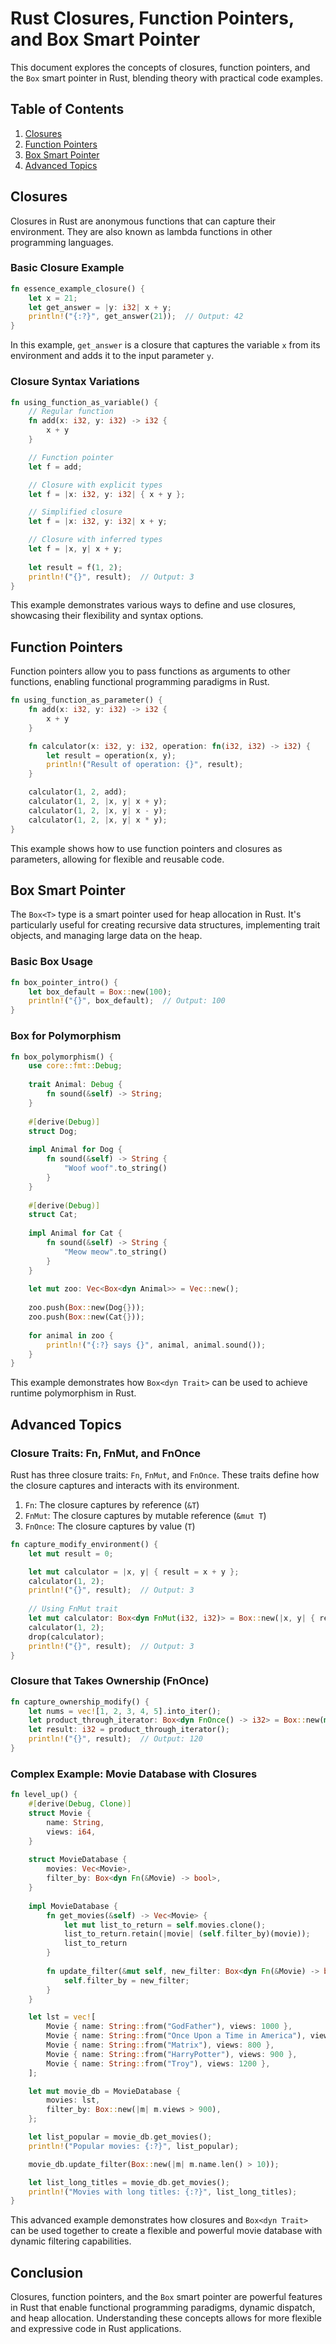 # Rust Closures, Function Pointers, and Box Smart Pointer

This document explores the concepts of closures, function pointers, and the `Box` smart pointer in Rust, blending theory with practical code examples.

## Table of Contents
1. [Closures](#closures)
2. [Function Pointers](#function-pointers)
3. [Box Smart Pointer](#box-smart-pointer)
4. [Advanced Topics](#advanced-topics)

## Closures

Closures in Rust are anonymous functions that can capture their environment. They are also known as lambda functions in other programming languages.

### Basic Closure Example

```rust
fn essence_example_closure() {
    let x = 21;
    let get_answer = |y: i32| x + y;
    println!("{:?}", get_answer(21));  // Output: 42
}
```

In this example, `get_answer` is a closure that captures the variable `x` from its environment and adds it to the input parameter `y`.

### Closure Syntax Variations

```rust
fn using_function_as_variable() {
    // Regular function
    fn add(x: i32, y: i32) -> i32 {
        x + y
    }

    // Function pointer
    let f = add;

    // Closure with explicit types
    let f = |x: i32, y: i32| { x + y };

    // Simplified closure
    let f = |x: i32, y: i32| x + y;

    // Closure with inferred types
    let f = |x, y| x + y;
    
    let result = f(1, 2);
    println!("{}", result);  // Output: 3
}
```

This example demonstrates various ways to define and use closures, showcasing their flexibility and syntax options.

## Function Pointers

Function pointers allow you to pass functions as arguments to other functions, enabling functional programming paradigms in Rust.

```rust
fn using_function_as_parameter() {
    fn add(x: i32, y: i32) -> i32 {
        x + y
    }

    fn calculator(x: i32, y: i32, operation: fn(i32, i32) -> i32) {
        let result = operation(x, y);
        println!("Result of operation: {}", result);    
    }

    calculator(1, 2, add);
    calculator(1, 2, |x, y| x + y);
    calculator(1, 2, |x, y| x - y);
    calculator(1, 2, |x, y| x * y);
}
```

This example shows how to use function pointers and closures as parameters, allowing for flexible and reusable code.

## Box Smart Pointer

The `Box<T>` type is a smart pointer used for heap allocation in Rust. It's particularly useful for creating recursive data structures, implementing trait objects, and managing large data on the heap.

### Basic Box Usage

```rust
fn box_pointer_intro() {
    let box_default = Box::new(100);
    println!("{}", box_default);  // Output: 100
}
```

### Box for Polymorphism

```rust
fn box_polymorphism() {
    use core::fmt::Debug;
    
    trait Animal: Debug {
        fn sound(&self) -> String;
    }
    
    #[derive(Debug)]
    struct Dog;
    
    impl Animal for Dog {
        fn sound(&self) -> String {
            "Woof woof".to_string()
        }
    }
    
    #[derive(Debug)]
    struct Cat;
    
    impl Animal for Cat {
        fn sound(&self) -> String {
            "Meow meow".to_string()
        }
    }
    
    let mut zoo: Vec<Box<dyn Animal>> = Vec::new();
    
    zoo.push(Box::new(Dog{}));
    zoo.push(Box::new(Cat{}));
    
    for animal in zoo {
        println!("{:?} says {}", animal, animal.sound());
    }
}
```

This example demonstrates how `Box<dyn Trait>` can be used to achieve runtime polymorphism in Rust.

## Advanced Topics

### Closure Traits: Fn, FnMut, and FnOnce

Rust has three closure traits: `Fn`, `FnMut`, and `FnOnce`. These traits define how the closure captures and interacts with its environment.

1. `Fn`: The closure captures by reference (`&T`)
2. `FnMut`: The closure captures by mutable reference (`&mut T`)
3. `FnOnce`: The closure captures by value (`T`)

```rust
fn capture_modify_environment() {
    let mut result = 0;

    let mut calculator = |x, y| { result = x + y };
    calculator(1, 2);
    println!("{}", result);  // Output: 3
    
    // Using FnMut trait
    let mut calculator: Box<dyn FnMut(i32, i32)> = Box::new(|x, y| { result = x + y });
    calculator(1, 2);
    drop(calculator);
    println!("{}", result);  // Output: 3
}
```

### Closure that Takes Ownership (FnOnce)

```rust
fn capture_ownership_modify() {
    let nums = vec![1, 2, 3, 4, 5].into_iter();
    let product_through_iterator: Box<dyn FnOnce() -> i32> = Box::new(move || nums.product());
    let result: i32 = product_through_iterator();
    println!("{}", result);  // Output: 120
}
```

### Complex Example: Movie Database with Closures

```rust
fn level_up() {
    #[derive(Debug, Clone)]
    struct Movie {
        name: String,
        views: i64,
    }
    
    struct MovieDatabase {
        movies: Vec<Movie>,
        filter_by: Box<dyn Fn(&Movie) -> bool>,
    }
    
    impl MovieDatabase {
        fn get_movies(&self) -> Vec<Movie> {
            let mut list_to_return = self.movies.clone();
            list_to_return.retain(|movie| (self.filter_by)(movie));
            list_to_return
        }
    
        fn update_filter(&mut self, new_filter: Box<dyn Fn(&Movie) -> bool>) {
            self.filter_by = new_filter;
        }
    }

    let lst = vec![
        Movie { name: String::from("GodFather"), views: 1000 },
        Movie { name: String::from("Once Upon a Time in America"), views: 1100 },
        Movie { name: String::from("Matrix"), views: 800 },
        Movie { name: String::from("HarryPotter"), views: 900 },
        Movie { name: String::from("Troy"), views: 1200 },
    ];

    let mut movie_db = MovieDatabase {
        movies: lst,
        filter_by: Box::new(|m| m.views > 900),
    };

    let list_popular = movie_db.get_movies();
    println!("Popular movies: {:?}", list_popular);

    movie_db.update_filter(Box::new(|m| m.name.len() > 10));

    let list_long_titles = movie_db.get_movies();
    println!("Movies with long titles: {:?}", list_long_titles);
}
```

This advanced example demonstrates how closures and `Box<dyn Trait>` can be used together to create a flexible and powerful movie database with dynamic filtering capabilities.

## Conclusion

Closures, function pointers, and the `Box` smart pointer are powerful features in Rust that enable functional programming paradigms, dynamic dispatch, and heap allocation. Understanding these concepts allows for more flexible and expressive code in Rust applications.
